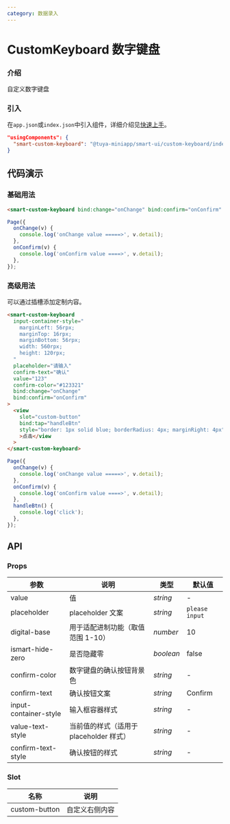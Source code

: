 ```yaml
---
category: 数据录入
---
```


# CustomKeyboard 数字键盘

### 介绍

自定义数字键盘

### 引入

在`app.json`或`index.json`中引入组件，详细介绍见[快速上手](#/quickstart#yin-ru-zu-jian)。

```json
"usingComponents": {
  "smart-custom-keyboard": "@tuya-miniapp/smart-ui/custom-keyboard/index"
}
```

## 代码演示

### 基础用法

```html
<smart-custom-keyboard bind:change="onChange" bind:confirm="onConfirm" />
```

```js
Page({
  onChange(v) {
    console.log('onChange value =====>', v.detail);
  },
  onConfirm(v) {
    console.log('onConfirm value ====>', v.detail);
  },
});
```

### 高级用法

可以通过插槽添加定制内容。

```html
<smart-custom-keyboard
  input-container-style="
    marginLeft: 56rpx;
    marginTop: 16rpx;
    marginBottom: 56rpx;
    width: 560rpx;
    height: 120rpx;
  "
  placeholder="请输入"
  confirm-text="确认"
  value="123"
  confirm-color="#123321"
  bind:change="onChange"
  bind:confirm="onConfirm"
>
  <view
    slot="custom-button"
    bind:tap="handleBtn"
    style="border: 1px solid blue; borderRadius: 4px; marginRight: 4px"
    >点击</view
  >
</smart-custom-keyboard>
```

```js
Page({
  onChange(v) {
    console.log('onChange value =====>', v.detail);
  },
  onConfirm(v) {
    console.log('onConfirm value ====>', v.detail);
  },
  handleBtn() {
    console.log('click');
  },
});
```

## API

### Props

| 参数 | 说明 | 类型 | 默认值 |
| --- | --- | --- | --- |
| value | 值 | _string_ | - |
| placeholder | placeholder 文案 | _string_ | `please input` |
| digital-base | 用于适配进制功能（取值范围 1-10） | _number_ | 10 |
| ismart-hide-zero | 是否隐藏零 | _boolean_ | false |
| confirm-color | 数字键盘的确认按钮背景色 | _string_ | - |
| confirm-text | 确认按钮文案 | _string_ | Confirm |
| input-container-style | 输入框容器样式 | _string_ | - |
| value-text-style | 当前值的样式（适用于 placeholder 样式） | _string_ | - |
| confirm-text-style | 确认按钮的样式 | _string_ | - |

### Slot

| 名称          | 说明           |
| ------------- | -------------- |
| custom-button | 自定义右侧内容 |
